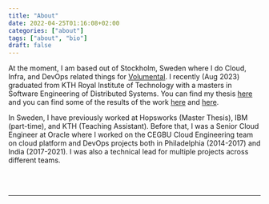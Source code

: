 ```yaml
---
title: "About"
date: 2022-04-25T01:16:08+02:00
categories: ["about"]
tags: ["about", "bio"]
draft: false
---
```


At the moment, I am based out of Stockholm, Sweden where I do Cloud, Infra, and DevOps related things for [Volumental](https://volumental.com). I recently (Aug 2023) graduated from KTH Royal Institute of Technology with a masters in Software Engineering of Distributed Systems. You can find my thesis [here](https://kth.diva-portal.org/smash/record.jsf?aq2=%5B%5B%5D%5D&c=1&af=%5B%5D&searchType=SIMPLE&sortOrder2=title_sort_asc&query=ayushman+khazanchi&language=en&pid=diva2%3A1801362&aq=%5B%5B%5D%5D&sf=all&aqe=%5B%5D&sortOrder=author_sort_asc&onlyFullText=false&noOfRows=50&dswid=6819) and you can find some of the results of the work [here](https://www.featurestore.org/benchmarks) and [here](https://www.hopsworks.ai/post/python-centric-feature-service-with-arrowflight-and-duckdb).

In Sweden, I have previously worked at Hopsworks (Master Thesis), IBM (part-time), and KTH (Teaching Assistant). Before that, I was a Senior Cloud Engineer at Oracle where I worked on the CEGBU Cloud Engineering team on cloud platform and DevOps projects both in Philadelphia (2014-2017) and India (2017-2021). I was also a technical lead for multiple projects across different teams.

<br>
<br>

---